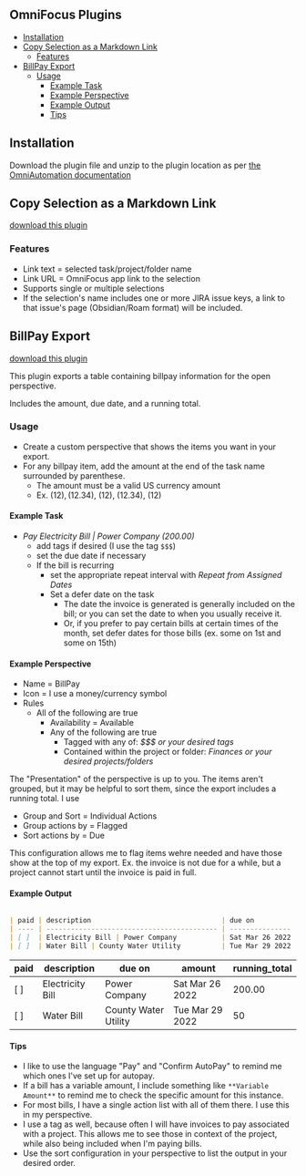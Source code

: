 ## OmniFocus Plugins


<!-- START doctoc generated TOC please keep comment here to allow auto update -->
<!-- DON'T EDIT THIS SECTION, INSTEAD RE-RUN doctoc TO UPDATE -->

- [Installation](#installation)
- [Copy Selection as a Markdown Link](#copy-selection-as-a-markdown-link)
  - [Features](#features)
- [BillPay Export](#billpay-export)
  - [Usage](#usage)
    - [Example Task](#example-task)
    - [Example Perspective](#example-perspective)
    - [Example Output](#example-output)
    - [Tips](#tips)

<!-- END doctoc generated TOC please keep comment here to allow auto update -->

## Installation
Download the plugin file and unzip to the plugin location as per [the OmniAutomation documentation](https://omni-automation.com/omnifocus/actions.html)

## Copy Selection as a Markdown Link
[download this plugin](https://jeskingdev.github.io/pkm-scripts/copy-markdown-link.omnifocusjs)

### Features
* Link text = selected task/project/folder name
* Link URL = OmniFocus app link to the selection
* Supports single or multiple selections
* If the selection's name includes one or more JIRA issue keys, a link to that issue's page (Obsidian/Roam format) will be included.

## BillPay Export
[download this plugin](https://jeskingdev.github.io/pkm-scripts/billpay.omnifocusjs)

This plugin exports a table containing billpay information for the open perspective. 

Includes the amount, due date, and a running total.

### Usage
* Create a custom perspective that shows the items you want in your export.
* For any billpay item, add the amount at the end of the task name surrounded by parenthese.
  * The amount must be a valid US currency amount
  * Ex. ($12), ($12.34), (12), (12.34), (12)

#### Example Task
- _Pay Electricity Bill | Power Company (200.00)_
  - add tags if desired (I use the tag `$$$`)
  - set the due date if necessary
  - If the bill is recurring
    - set the appropriate repeat interval with _Repeat from Assigned Dates_
    - Set a defer date on the task
      - The date the invoice is generated is generally included on the bill; or you can set the date to when you usually receive it.
      - Or, if you prefer to pay certain bills at certain times of the month, set defer dates for those bills (ex. some on 1st and some on 15th)
      
#### Example Perspective
- Name = BillPay
- Icon = I use a money/currency symbol
- Rules
  - All of the following are true
    - Availability = Available
    - Any of the following are true
      - Tagged with any of: _$$$ or your desired tags_
      - Contained within the project or folder: _Finances or your desired projects/folders_

The "Presentation" of the perspective is up to you. The items aren't grouped, but it may be helpful to sort them, since the export includes a running total.
I use
- Group and Sort = Individual Actions
- Group actions by = Flagged
- Sort actions by = Due

This configuration allows me to flag items wehre needed and have those show at the top of my export. Ex. the invoice is not due for a while, but a project cannot start until the invoice is paid in full.


#### Example Output
```markdown

| paid | description                                | due on          | amount  | running_total |
| ---- | ------------------------------------------ | --------------- | ------- | ------------- |
| [ ]  | Electricity Bill | Power Company           | Sat Mar 26 2022 | 200.00  | 200.00       |
| [ ]  | Water Bill | County Water Utility          | Tue Mar 29 2022 | 50      | 250.00        |
```

| paid | description                                | due on          | amount  | running_total |
| ---- | ------------------------------------------ | --------------- | ------- | ------------- |
| [ ]  | Electricity Bill | Power Company           | Sat Mar 26 2022 | 200.00  | 200.00       |
| [ ]  | Water Bill | County Water Utility          | Tue Mar 29 2022 | 50      | 250.00        |

#### Tips
* I like to use the language "Pay" and "Confirm AutoPay" to remind me which ones I've set up for autopay.
* If a bill has a variable amount, I include something like `**Variable Amount**` to remind me to check the specific amount for this instance.
* For most bills, I have a single action list with all of them there. I use this in my perspective.
* I use a tag as well, because often I will have invoices to pay associated with a project. This allows me to see those in context of the project, while also being included when I'm paying bills.
* Use the sort configuration in your perspective to list the output in your desired order.